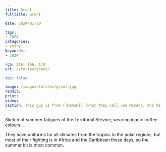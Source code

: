 ```yaml
---
title: Grunt
fulltitle: Grunt

date: 2024-01-20

tags:
- 2024
categories:
- story
keywords:
- 2024

rgb: 216, 166, 119
url: /stories/grunt/

toc: false

image: /images/fullres/grunt.jpg
reddit:
print:
video:
caption: This guy is from [[Demon]] (what they call Jan Mayen), and he's a long way from home.
---
```

Sketch of summer fatigues of the Territorial Service, wearing iconic coffee colours.

They have uniforms for all climates from the tropics to the polar regions, but most of their fighting is in Africa and the Caribbean these days, so the summer kit is most common.